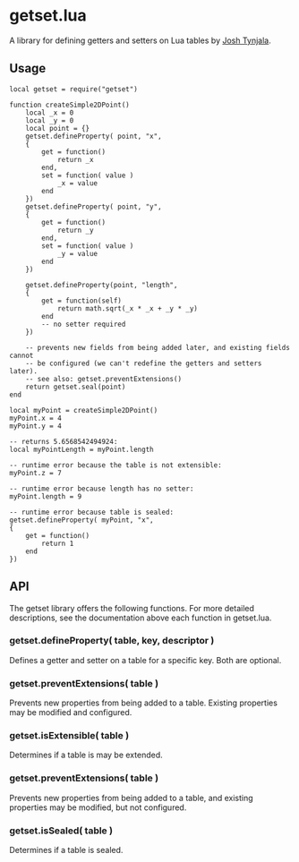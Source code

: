 # getset.lua

A library for defining getters and setters on Lua tables by [Josh Tynjala](http://twitter.com/joshtynjala).

## Usage

	local getset = require("getset")
	
	function createSimple2DPoint()
		local _x = 0
		local _y = 0
		local point = {}
		getset.defineProperty( point, "x",
		{
			get = function()
				return _x
			end,
			set = function( value )
				_x = value
			end
		})
		getset.defineProperty( point, "y",
		{
			get = function()
				return _y
			end,
			set = function( value )
				_y = value
			end
		})
		
		getset.defineProperty(point, "length",
		{
			get = function(self)
				return math.sqrt(_x * _x + _y * _y)
			end
			-- no setter required
		})
		
		-- prevents new fields from being added later, and existing fields cannot
		-- be configured (we can't redefine the getters and setters later).
		-- see also: getset.preventExtensions()
		return getset.seal(point)
	end
	
	local myPoint = createSimple2DPoint()
	myPoint.x = 4
	myPoint.y = 4
	
	-- returns 5.6568542494924:
	local myPointLength = myPoint.length
	
	-- runtime error because the table is not extensible:
	myPoint.z = 7 
	
	-- runtime error because length has no setter:
	myPoint.length = 9 
	
	-- runtime error because table is sealed:
	getset.defineProperty( myPoint, "x",
	{
		get = function()
			return 1
		end
	})
	
## API

The getset library offers the following functions. For more detailed descriptions, see the documentation above each function in getset.lua.

### getset.defineProperty( table, key, descriptor )

Defines a getter and setter on a table for a specific key. Both are optional.

### getset.preventExtensions( table )

Prevents new properties from being added to a table. Existing properties may be modified and configured.

### getset.isExtensible( table )

Determines if a table is may be extended.

### getset.preventExtensions( table )

Prevents new properties from being added to a table, and existing properties may be modified, but not configured.

### getset.isSealed( table )

Determines if a table is sealed.